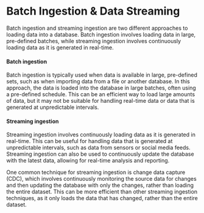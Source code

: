 # Batch Ingestion & Data Streaming

Batch ingestion and streaming ingestion are two different approaches to loading data into a database. Batch ingestion involves loading data in large, pre-defined batches, while streaming ingestion involves continuously loading data as it is generated in real-time.

#### Batch ingestion

Batch ingestion is typically used when data is available in large, pre-defined sets, such as when importing data from a file or another database. In this approach, the data is loaded into the database in large batches, often using a pre-defined schedule. This can be an efficient way to load large amounts of data, but it may not be suitable for handling real-time data or data that is generated at unpredictable intervals.

#### Streaming ingestion

Streaming ingestion involves continuously loading data as it is generated in real-time. This can be useful for handling data that is generated at unpredictable intervals, such as data from sensors or social media feeds. Streaming ingestion can also be used to continuously update the database with the latest data, allowing for real-time analysis and reporting.

One common technique for streaming ingestion is change data capture (CDC), which involves continuously monitoring the source data for changes and then updating the database with only the changes, rather than loading the entire dataset. This can be more efficient than other streaming ingestion techniques, as it only loads the data that has changed, rather than the entire dataset.

